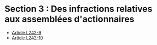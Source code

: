 # Section 3 : Des infractions relatives aux assemblées d'actionnaires

- [Article L242-9](article-l242-9.md)
- [Article L242-10](article-l242-10.md)
